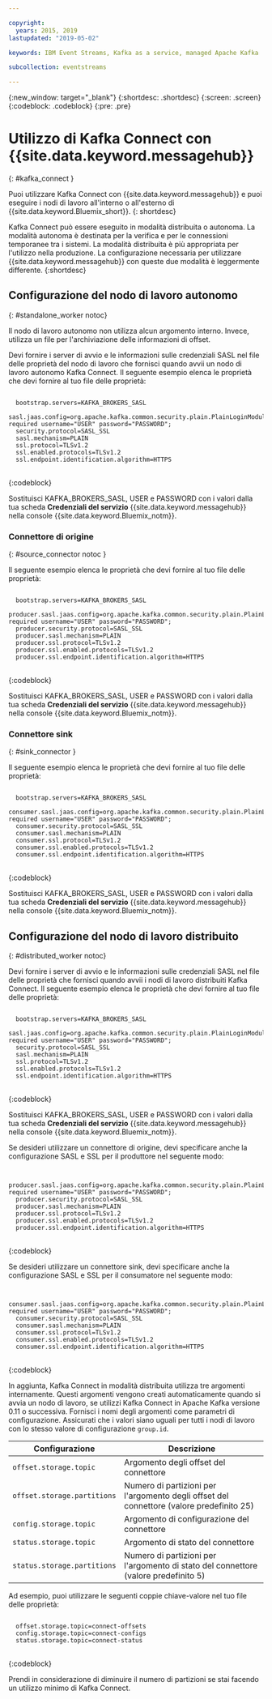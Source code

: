 ```yaml
---

copyright:
  years: 2015, 2019
lastupdated: "2019-05-02"

keywords: IBM Event Streams, Kafka as a service, managed Apache Kafka

subcollection: eventstreams

---
```


{:new_window: target="_blank"}
{:shortdesc: .shortdesc}
{:screen: .screen}
{:codeblock: .codeblock}
{:pre: .pre}

# Utilizzo di Kafka Connect con {{site.data.keyword.messagehub}}
{: #kafka_connect }

Puoi utilizzare Kafka Connect con {{site.data.keyword.messagehub}} e puoi eseguire i nodi di lavoro all'interno o all'esterno di {{site.data.keyword.Bluemix_short}}.
{: shortdesc}

Kafka Connect può essere eseguito in modalità distribuita o autonoma. La modalità autonoma è destinata per la verifica e per le connessioni temporanee tra i sistemi. La modalità distribuita è più appropriata per l'utilizzo nella produzione. La configurazione necessaria per utilizzare {{site.data.keyword.messagehub}} con queste due modalità è leggermente differente.
{:shortdesc}

## Configurazione del nodo di lavoro autonomo
{: #standalone_worker notoc}

Il nodo di lavoro autonomo non utilizza alcun argomento interno. Invece, utilizza un file per l'archiviazione delle informazioni di offset.

Devi fornire i server di avvio e le informazioni sulle credenziali SASL nel file delle proprietà del nodo di lavoro che fornisci quando avvii un nodo di lavoro autonomo Kafka Connect. Il seguente esempio elenca le proprietà che devi fornire al tuo file delle proprietà:

<pre>
<code>
  bootstrap.servers=KAFKA_BROKERS_SASL
  sasl.jaas.config=org.apache.kafka.common.security.plain.PlainLoginModule required username="USER" password="PASSWORD";
  security.protocol=SASL_SSL
  sasl.mechanism=PLAIN
  ssl.protocol=TLSv1.2
  ssl.enabled.protocols=TLSv1.2
  ssl.endpoint.identification.algorithm=HTTPS
</code>
</pre>
{:codeblock}

Sostituisci KAFKA_BROKERS_SASL, USER e PASSWORD con i valori dalla tua scheda **Credenziali del servizio** {{site.data.keyword.messagehub}} nella console
{{site.data.keyword.Bluemix_notm}}.

### Connettore di origine
{: #source_connector notoc }

Il seguente esempio elenca le proprietà che devi fornire al tuo file delle proprietà:

<pre>
<code>
  bootstrap.servers=KAFKA_BROKERS_SASL
  producer.sasl.jaas.config=org.apache.kafka.common.security.plain.PlainLoginModule required username="USER" password="PASSWORD";
  producer.security.protocol=SASL_SSL
  producer.sasl.mechanism=PLAIN
  producer.ssl.protocol=TLSv1.2
  producer.ssl.enabled.protocols=TLSv1.2
  producer.ssl.endpoint.identification.algorithm=HTTPS
</code>
</pre>
{:codeblock}

Sostituisci KAFKA_BROKERS_SASL, USER e PASSWORD con i valori dalla tua scheda **Credenziali del servizio** {{site.data.keyword.messagehub}} nella console
{{site.data.keyword.Bluemix_notm}}.

### Connettore sink
{: #sink_connector }

Il seguente esempio elenca le proprietà che devi fornire al tuo file delle proprietà:

<pre>
<code>
  bootstrap.servers=KAFKA_BROKERS_SASL
  consumer.sasl.jaas.config=org.apache.kafka.common.security.plain.PlainLoginModule required username="USER" password="PASSWORD";
  consumer.security.protocol=SASL_SSL
  consumer.sasl.mechanism=PLAIN
  consumer.ssl.protocol=TLSv1.2
  consumer.ssl.enabled.protocols=TLSv1.2
  consumer.ssl.endpoint.identification.algorithm=HTTPS
</code>
</pre>
{:codeblock}

Sostituisci KAFKA_BROKERS_SASL, USER e PASSWORD con i valori dalla tua scheda **Credenziali del servizio** {{site.data.keyword.messagehub}} nella console
{{site.data.keyword.Bluemix_notm}}.

## Configurazione del nodo di lavoro distribuito
{: #distributed_worker notoc}

Devi fornire i server di avvio e le informazioni sulle credenziali SASL nel file delle proprietà che fornisci quando avvii i nodi di lavoro distribuiti Kafka Connect. Il seguente esempio elenca le proprietà che devi fornire al tuo file delle proprietà:

<pre>
<code>
  bootstrap.servers=KAFKA_BROKERS_SASL
  sasl.jaas.config=org.apache.kafka.common.security.plain.PlainLoginModule required username="USER" password="PASSWORD";
  security.protocol=SASL_SSL
  sasl.mechanism=PLAIN
  ssl.protocol=TLSv1.2
  ssl.enabled.protocols=TLSv1.2
  ssl.endpoint.identification.algorithm=HTTPS
</code>
</pre>
{:codeblock}

Sostituisci KAFKA_BROKERS_SASL, USER e PASSWORD con i valori dalla tua scheda **Credenziali del servizio** {{site.data.keyword.messagehub}} nella console
{{site.data.keyword.Bluemix_notm}}.

Se desideri utilizzare un connettore di origine, devi specificare anche la configurazione SASL e SSL per il produttore nel seguente modo:

<pre>
<code>
  producer.sasl.jaas.config=org.apache.kafka.common.security.plain.PlainLoginModule required username="USER" password="PASSWORD";
  producer.security.protocol=SASL_SSL
  producer.sasl.mechanism=PLAIN
  producer.ssl.protocol=TLSv1.2
  producer.ssl.enabled.protocols=TLSv1.2
  producer.ssl.endpoint.identification.algorithm=HTTPS
</code>
</pre>
{:codeblock}

Se desideri utilizzare un connettore sink, devi specificare anche la configurazione SASL e SSL per il consumatore nel seguente modo:

<pre>
<code>
  consumer.sasl.jaas.config=org.apache.kafka.common.security.plain.PlainLoginModule required username="USER" password="PASSWORD";
  consumer.security.protocol=SASL_SSL
  consumer.sasl.mechanism=PLAIN
  consumer.ssl.protocol=TLSv1.2
  consumer.ssl.enabled.protocols=TLSv1.2
  consumer.ssl.endpoint.identification.algorithm=HTTPS
</code>
</pre>
{:codeblock}

In aggiunta, Kafka Connect in modalità distribuita utilizza tre argomenti internamente. Questi argomenti vengono creati automaticamente quando si avvia un nodo di lavoro, se utilizzi Kafka Connect in Apache Kafka versione 0.11 o successiva. Fornisci i nomi degli argomenti come parametri di configurazione. Assicurati che i valori siano uguali per tutti i nodi di lavoro con lo stesso valore di configurazione `group.id`.

| Configurazione               | Descrizione                                                         |
| --------------------------- | ------------------------------------------------------------------- |
| `offset.storage.topic`      | Argomento degli offset del connettore                                             |
| `offset.storage.partitions` | Numero di partizioni per l'argomento degli offset del connettore (valore predefinito 25) |
| `config.storage.topic`      | Argomento di configurazione del connettore                                       |
| `status.storage.topic`      | Argomento di stato del connettore                                              |
| `status.storage.partitions` | Numero di partizioni per l'argomento di stato del connettore (valore predefinito 5)          |

Ad esempio, puoi utilizzare le seguenti coppie chiave-valore nel tuo file delle proprietà:

<pre>
<code>
  offset.storage.topic=connect-offsets
  config.storage.topic=connect-configs
  status.storage.topic=connect-status
</code>
</pre>
{:codeblock}

Prendi in considerazione di diminuire il numero di partizioni se stai facendo un utilizzo minimo di Kafka Connect.



